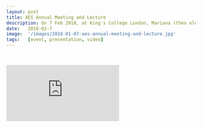 ```yaml
---
layout: post
title: AES Annual Meeting and Lecture
description: On 7 Feb 2018, at King's College London, Mariana (then elected chair) gave a public lecture after the annual meeting. The meeting was followed by a social at the Shakespeare’s Head in Holbourn.
date:   2018-02-7
image:  '/images/2018-01-07-aes-annual-meeting-and-lecture.jpg'
tags:   [event, presentation, video]
---
```


<br>

<p><iframe src="https://www.youtube.com/embed/13pabIzz8zI" loading="lazy" frameborder="0" allowfullscreen></iframe></p>
